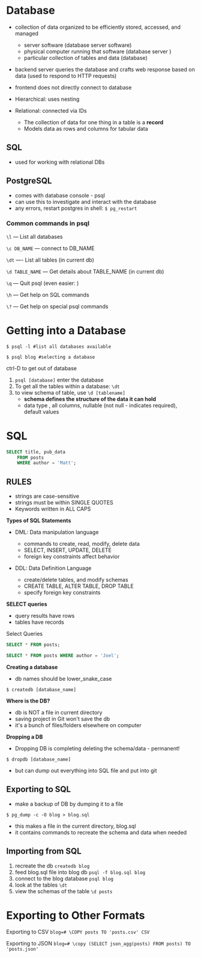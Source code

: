 # Database
- collection of data organized to be efficiently stored, accessed, and managed
    - server software (database server software)
    - physical computer running that software (database server )
    - particular collection of tables and data (database)

- backend server queries the database and crafts web response based on data (used to respond to HTTP requests)
- frontend does not directly connect to database


- Hierarchical: uses nesting
- Relational: connected via IDs
    - The collection of data for one thing in a table is a **record**
    - Models data as rows and columns for tabular data

## SQL
- used for working with relational DBs

## PostgreSQL
- comes with database console - psql
- can use this to investigate and interact with the database
- any errors, restart postgres in shell:
`$ pg_restart`


### Common commands in psql
`\l` — List all databases

`\c DB_NAME` — connect to DB_NAME

`\dt` —- List all tables (in current db)

`\d TABLE_NAME` — Get details about TABLE_NAME (in current db)

`\q` — Quit psql (even easier: <Control-D>)

`\h` — Get help on SQL commands

`\?` — Get help on special psql commands


# Getting into a Database

```shell
$ psql -l #list all databases available

$ psql blog #selecting a database

```

ctrl-D to get out of database

1. `psql [database]` enter the database
2. To get all the tables within a database: `\dt`
3. to view schema of table, use `\d [tablename]`
    - **schema defines the structure of the data it can hold**
    - data type , all columns, nullable (not null - indicates required), default values


# SQL

```sql
SELECT title, pub_data
    FROM posts
    WHERE author = 'Matt';


```
## RULES
- strings are case-sensitive
- strings must be within SINGLE QUOTES
- Keywords written in ALL CAPS

**Types of SQL Statements**
- DML: Data manipulation language
    - commands to create, read, modify, delete data
    - SELECT, INSERT, UPDATE, DELETE
    - foreign key constraints affect behavior

- DDL: Data Definition Language
    - create/delete tables, and modify schemas
    - CREATE TABLE, ALTER TABLE, DROP TABLE
    - specify foreign key constraints

**SELECT queries**
- query results have rows
- tables have records

Select Queries
```sql
SELECT * FROM posts;

SELECT * FROM posts WHERE author = 'Joel';


```

**Creating a database**
- db names should be lower_snake_case
```shell
$ createdb [database_name]
```
**Where is the DB?**
- db is NOT a file in current directory
- saving project in Git won't save the db
- it's a bunch of files/folders elsewhere on computer

**Dropping a DB**
- Dropping DB is completing deleting the schema/data - permanent!
```shell
$ dropdb [database_name]
```
- but can dump out everything into SQL file and put into git

## Exporting to SQL
- make a backup of DB by dumping it to a file
```shell
$ pg_dump -c -O blog > blog.sql
```
- this makes a file in the current directory, blog.sql
- it contains commands to recreate the schema and data when needed

## Importing from SQL

1. recreate the db
`createdb blog`
2. feed blog.sql file into blog db
`psql -f blog.sql blog`
3. connect to the blog database
`psql blog`
4. look at the tables
`\dt`
5. view the schemas of the table
`\d posts`


# Exporting to Other Formats
Exporting to CSV
`blog=# \COPY posts TO 'posts.csv' CSV`

Exporting to JSON
`blog=# \copy (SELECT json_agg(posts) FROM posts) TO 'posts.json'`





